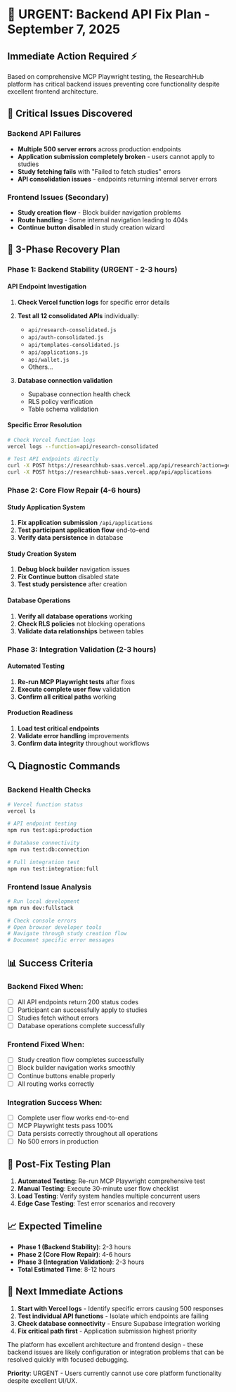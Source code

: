 # 🔧 URGENT: Backend API Fix Plan - September 7, 2025

## Immediate Action Required ⚡

Based on comprehensive MCP Playwright testing, the ResearchHub platform has critical backend issues preventing core functionality despite excellent frontend architecture.

## 🚨 Critical Issues Discovered

### Backend API Failures
- **Multiple 500 server errors** across production endpoints
- **Application submission completely broken** - users cannot apply to studies
- **Study fetching fails** with "Failed to fetch studies" errors
- **API consolidation issues** - endpoints returning internal server errors

### Frontend Issues (Secondary)
- **Study creation flow** - Block builder navigation problems
- **Route handling** - Some internal navigation leading to 404s
- **Continue button disabled** in study creation wizard

## 🎯 3-Phase Recovery Plan

### Phase 1: Backend Stability (URGENT - 2-3 hours)

#### API Endpoint Investigation
1. **Check Vercel function logs** for specific error details
2. **Test all 12 consolidated APIs** individually:
   - `api/research-consolidated.js`
   - `api/auth-consolidated.js` 
   - `api/templates-consolidated.js`
   - `api/applications.js`
   - `api/wallet.js`
   - Others...

3. **Database connection validation**
   - Supabase connection health check
   - RLS policy verification
   - Table schema validation

#### Specific Error Resolution
```bash
# Check Vercel function logs
vercel logs --function=api/research-consolidated

# Test API endpoints directly
curl -X POST https://researchhub-saas.vercel.app/api/research?action=get-studies
curl -X POST https://researchhub-saas.vercel.app/api/applications
```

### Phase 2: Core Flow Repair (4-6 hours)

#### Study Application System
1. **Fix application submission** `/api/applications`
2. **Test participant application flow** end-to-end
3. **Verify data persistence** in database

#### Study Creation System  
1. **Debug block builder** navigation issues
2. **Fix Continue button** disabled state
3. **Test study persistence** after creation

#### Database Operations
1. **Verify all database operations** working
2. **Check RLS policies** not blocking operations
3. **Validate data relationships** between tables

### Phase 3: Integration Validation (2-3 hours)

#### Automated Testing
1. **Re-run MCP Playwright tests** after fixes
2. **Execute complete user flow** validation
3. **Confirm all critical paths** working

#### Production Readiness
1. **Load test critical endpoints**
2. **Validate error handling** improvements  
3. **Confirm data integrity** throughout workflows

## 🔍 Diagnostic Commands

### Backend Health Checks
```bash
# Vercel function status
vercel ls

# API endpoint testing
npm run test:api:production

# Database connectivity
npm run test:db:connection

# Full integration test  
npm run test:integration:full
```

### Frontend Issue Analysis
```bash
# Run local development
npm run dev:fullstack

# Check console errors
# Open browser developer tools
# Navigate through study creation flow
# Document specific error messages
```

## 📊 Success Criteria

### Backend Fixed When:
- [ ] All API endpoints return 200 status codes
- [ ] Participant can successfully apply to studies
- [ ] Studies fetch without errors
- [ ] Database operations complete successfully

### Frontend Fixed When:
- [ ] Study creation flow completes successfully
- [ ] Block builder navigation works smoothly
- [ ] Continue buttons enable properly
- [ ] All routing works correctly

### Integration Success When:
- [ ] Complete user flow works end-to-end
- [ ] MCP Playwright tests pass 100%
- [ ] Data persists correctly throughout all operations
- [ ] No 500 errors in production

## 🚀 Post-Fix Testing Plan

1. **Automated Testing**: Re-run MCP Playwright comprehensive test
2. **Manual Testing**: Execute 30-minute user flow checklist  
3. **Load Testing**: Verify system handles multiple concurrent users
4. **Edge Case Testing**: Test error scenarios and recovery

## 📈 Expected Timeline

- **Phase 1 (Backend Stability)**: 2-3 hours
- **Phase 2 (Core Flow Repair)**: 4-6 hours  
- **Phase 3 (Integration Validation)**: 2-3 hours
- **Total Estimated Time**: 8-12 hours

## 🎯 Next Immediate Actions

1. **Start with Vercel logs** - Identify specific errors causing 500 responses
2. **Test individual API functions** - Isolate which endpoints are failing
3. **Check database connectivity** - Ensure Supabase integration working
4. **Fix critical path first** - Application submission highest priority

The platform has excellent architecture and frontend design - these backend issues are likely configuration or integration problems that can be resolved quickly with focused debugging.

**Priority**: URGENT - Users currently cannot use core platform functionality despite excellent UI/UX.
